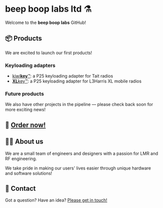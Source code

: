 beep boop labs ltd ⚗️
=====================

Welcome to the **beep boop labs** GitHub!

## 📦 Products

We are excited to launch our first products!

### Keyloading adapters
- [kiwi**key**™](https://github.com/beepbooplabsltd/kiwikey): a P25 keyloading adapter for Tait radios
- [**XL**key™](https://github.com/beepbooplabsltd/xlkey): a P25 keyloading adapter for L3Harris XL mobile radios

### Future products

We also have other projects in the pipeline — please check back soon for more exciting news!

## 🛒 [Order now!](https://shop.beepbooplabs.ltd/)

## 👨‍🔬 About us

We are a small team of engineers and designers with a passion for LMR and RF engineering.

We take pride in making our users' lives easier through unique hardware and software solutions!

## 📮 Contact

Got a question? Have an idea? [Please get in touch!](mailto:contact@beepbooplabs.ltd)
